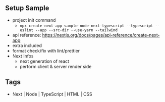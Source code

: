 ## Setup Sample
- project init command
  - `npx create-next-app sample-node-next-typescript --typescript --eslint --app --src-dir --use-yarn --tailwind`
- api reference: https://nextjs.org/docs/pages/api-reference/create-next-app
- extra included
- format check/fix with lint/prettier
- Next Infos
  - next generation of react
  - perform client & server render side

## Tags
- Next | Node | TypeScript | HTML | CSS

